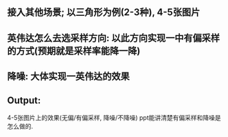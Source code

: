 ##  接入其他场景; 以三角形为例(2-3种), 4-5张图片

##  英伟达怎么去选采样方向: 以此方向实现一中有偏采样的方式(预期就是采样率能降一降)

##  降噪: 大体实现一英伟达的效果

##  Output:
4-5张图片上的效果(无偏/有偏采样, 降噪/不降噪)
ppt能讲清楚有偏采样和降噪是怎么做的.
